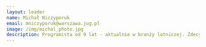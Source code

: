```yaml
---
layout: leader
name: Michał Niczyporuk
email: mniczyporuk@warszawa.jug.pl
image: /img/michal_photo.jpg
description: Programista od 9 lat - aktualnie w branży lotniczej. Zdecydowanie woli backend od frontendu. Jeden z liderów Warszawskiego Java User Group. Współorganizuje debaty na temat programowania pod szyldem Software Architecture & Design Debate. Często widziany z aparatem na konferencjach GeeCON oraz Confitura
---
```

